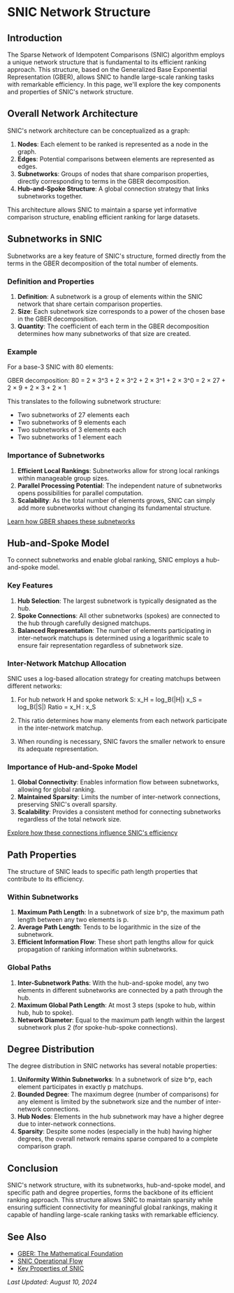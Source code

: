 # SNIC Network Structure

## Introduction

The Sparse Network of Idempotent Comparisons (SNIC) algorithm employs a unique network structure that is fundamental to its efficient ranking approach. This structure, based on the Generalized Base Exponential Representation (GBER), allows SNIC to handle large-scale ranking tasks with remarkable efficiency. In this page, we'll explore the key components and properties of SNIC's network structure.

## Overall Network Architecture

SNIC's network architecture can be conceptualized as a graph:

1. **Nodes**: Each element to be ranked is represented as a node in the graph.
2. **Edges**: Potential comparisons between elements are represented as edges.
3. **Subnetworks**: Groups of nodes that share comparison properties, directly corresponding to terms in the GBER decomposition.
4. **Hub-and-Spoke Structure**: A global connection strategy that links subnetworks together.

This architecture allows SNIC to maintain a sparse yet informative comparison structure, enabling efficient ranking for large datasets.

## Subnetworks in SNIC

Subnetworks are a key feature of SNIC's structure, formed directly from the terms in the GBER decomposition of the total number of elements.

### Definition and Properties

1. **Definition**: A subnetwork is a group of elements within the SNIC network that share certain comparison properties.
2. **Size**: Each subnetwork size corresponds to a power of the chosen base in the GBER decomposition.
3. **Quantity**: The coefficient of each term in the GBER decomposition determines how many subnetworks of that size are created.

### Example

For a base-3 SNIC with 80 elements:

GBER decomposition: 80 = 2 × 3^3 + 2 × 3^2 + 2 × 3^1 + 2 × 3^0
                       = 2 × 27 + 2 × 9 + 2 × 3 + 2 × 1

This translates to the following subnetwork structure:
- Two subnetworks of 27 elements each
- Two subnetworks of 9 elements each
- Two subnetworks of 3 elements each
- Two subnetworks of 1 element each

### Importance of Subnetworks

1. **Efficient Local Rankings**: Subnetworks allow for strong local rankings within manageable group sizes.
2. **Parallel Processing Potential**: The independent nature of subnetworks opens possibilities for parallel computation.
3. **Scalability**: As the total number of elements grows, SNIC can simply add more subnetworks without changing its fundamental structure.

[Learn how GBER shapes these subnetworks](gber.md#gber-in-snic)

## Hub-and-Spoke Model

To connect subnetworks and enable global ranking, SNIC employs a hub-and-spoke model.

### Key Features

1. **Hub Selection**: The largest subnetwork is typically designated as the hub.
2. **Spoke Connections**: All other subnetworks (spokes) are connected to the hub through carefully designed matchups.
3. **Balanced Representation**: The number of elements participating in inter-network matchups is determined using a logarithmic scale to ensure fair representation regardless of subnetwork size.

### Inter-Network Matchup Allocation

SNIC uses a log-based allocation strategy for creating matchups between different networks:

1. For hub network H and spoke network S:
   x_H = log_B(|H|)
   x_S = log_B(|S|)
   Ratio = x_H : x_S

2. This ratio determines how many elements from each network participate in the inter-network matchup.

3. When rounding is necessary, SNIC favors the smaller network to ensure its adequate representation.

### Importance of Hub-and-Spoke Model

1. **Global Connectivity**: Enables information flow between subnetworks, allowing for global ranking.
2. **Maintained Sparsity**: Limits the number of inter-network connections, preserving SNIC's overall sparsity.
3. **Scalability**: Provides a consistent method for connecting subnetworks regardless of the total network size.

[Explore how these connections influence SNIC's efficiency](key_properties.md#efficiency-of-snic)

## Path Properties

The structure of SNIC leads to specific path length properties that contribute to its efficiency.

### Within Subnetworks

1. **Maximum Path Length**: In a subnetwork of size b^p, the maximum path length between any two elements is p.
2. **Average Path Length**: Tends to be logarithmic in the size of the subnetwork.
3. **Efficient Information Flow**: These short path lengths allow for quick propagation of ranking information within subnetworks.

### Global Paths

1. **Inter-Subnetwork Paths**: With the hub-and-spoke model, any two elements in different subnetworks are connected by a path through the hub.
2. **Maximum Global Path Length**: At most 3 steps (spoke to hub, within hub, hub to spoke).
3. **Network Diameter**: Equal to the maximum path length within the largest subnetwork plus 2 (for spoke-hub-spoke connections).

## Degree Distribution

The degree distribution in SNIC networks has several notable properties:

1. **Uniformity Within Subnetworks**: In a subnetwork of size b^p, each element participates in exactly p matchups.
2. **Bounded Degree**: The maximum degree (number of comparisons) for any element is limited by the subnetwork size and the number of inter-network connections.
3. **Hub Nodes**: Elements in the hub subnetwork may have a higher degree due to inter-network connections.
4. **Sparsity**: Despite some nodes (especially in the hub) having higher degrees, the overall network remains sparse compared to a complete comparison graph.

## Conclusion

SNIC's network structure, with its subnetworks, hub-and-spoke model, and specific path and degree properties, forms the backbone of its efficient ranking approach. This structure allows SNIC to maintain sparsity while ensuring sufficient connectivity for meaningful global rankings, making it capable of handling large-scale ranking tasks with remarkable efficiency.

## See Also
- [GBER: The Mathematical Foundation](gber.md)
- [SNIC Operational Flow](operational_flow.md)
- [Key Properties of SNIC](key_properties.md)

*Last Updated: August 10, 2024*
